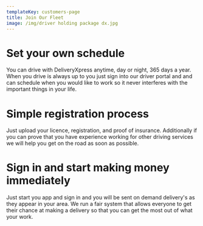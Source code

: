```yaml
---
templateKey: customers-page
title: Join Our Fleet
image: /img/driver holding package dx.jpg
---
```

# Set your own schedule

You can drive with DeliveryXpress anytime, day or night, 365 days a year. When you drive is always up to you just sign into our driver portal and and can schedule when you would like to work so it never interferes with the important things in your life.

# Simple registration process

Just upload your licence, registration, and proof of insurance. Additionally if you can prove that you have experience working for other driving services we will help you get on the road as soon as possible.

# Sign in and start making money immediately

Just start you app and sign in and you will be sent on demand delivery's as they appear in your area. We run a fair system that allows everyone to get their chance at making a delivery so that you can get the most out of what your work.
